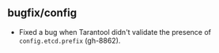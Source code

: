 ## bugfix/config

* Fixed a bug when Tarantool didn't validate the presence of
  `config.etcd.prefix` (gh-8862).
